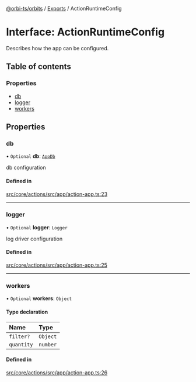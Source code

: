 [@orbi-ts/orbits](../README.md) / [Exports](../modules.md) / ActionRuntimeConfig

# Interface: ActionRuntimeConfig

Describes how the app can be configured.

## Table of contents

### Properties

- [db](ActionRuntimeConfig.md#db)
- [logger](ActionRuntimeConfig.md#logger)
- [workers](ActionRuntimeConfig.md#workers)

## Properties

### db

• `Optional` **db**: [`AppDb`](AppDb.md)

db configuration

#### Defined in

[src/core/actions/src/app/action-app.ts:23](https://github.com/LaWebcapsule/orbits/blob/a1dfd88/src/core/actions/src/app/action-app.ts#L23)

___

### logger

• `Optional` **logger**: `Logger`

log driver configuration

#### Defined in

[src/core/actions/src/app/action-app.ts:25](https://github.com/LaWebcapsule/orbits/blob/a1dfd88/src/core/actions/src/app/action-app.ts#L25)

___

### workers

• `Optional` **workers**: `Object`

#### Type declaration

| Name | Type |
| :------ | :------ |
| `filter?` | `Object` |
| `quantity` | `number` |

#### Defined in

[src/core/actions/src/app/action-app.ts:26](https://github.com/LaWebcapsule/orbits/blob/a1dfd88/src/core/actions/src/app/action-app.ts#L26)
